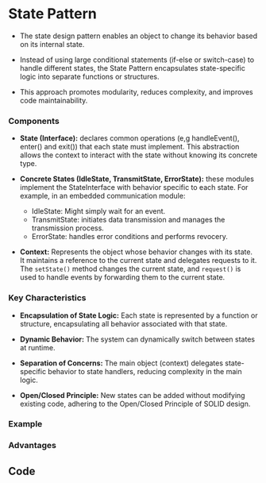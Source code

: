 # State Pattern

- The state design pattern enables an object to change its
behavior based on its internal state.

- Instead of using large conditional statements (if-else or
switch-case) to handle different states, the State Pattern
encapsulates state-specific logic into separate functions
or structures.

- This approach promotes modularity, reduces complexity,
and improves code maintainability.

### Components

- **State (Interface):** declares common operations (e,g
handleEvent(), enter() and exit()) that each state must implement.
This abstraction allows the context to interact with the state
without knowing its concrete type.

- **Concrete States (IdleState, TransmitState, ErrorState):** these
modules implement the StateInterface with behavior specific to each
state. For example, in an embedded communication module:
    - IdleState: Might simply wait for an event.
    - TransmitState: initiates data transmission and manages the
    transmission process.
    - ErrorState: handles error conditions and performs revocery.

- **Context:** Represents the object whose behavior changes with its
state. It maintains a reference to the current state and delegates
requests to it. The `setState()` method changes the current state, and
`request()` is used to handle events by forwarding them to the current
state.

### Key Characteristics

- **Encapsulation of State Logic:** Each state is represented by a function
or structure, encapsulating all behavior associated with that state.

- **Dynamic Behavior:** The system can dynamically switch between states
at runtime.

- **Separation of Concerns:** The main object (context) delegates
state-specific behavior to state handlers, reducing complexity in the main logic.

- **Open/Closed Principle:** New states can be added without modifying existing
code, adhering to the Open/Closed Principle of SOLID design.

### Example

### Advantages

## Code
